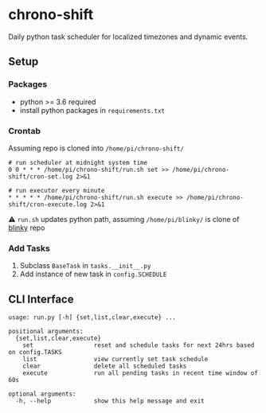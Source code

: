 # chrono-shift
Daily python task scheduler for localized timezones and dynamic events.


## Setup

### Packages
* python >= 3.6 required
* install python packages in `requirements.txt`

### Crontab
Assuming repo is cloned into `/home/pi/chrono-shift/`
```
# run scheduler at midnight system time
0 0 * * * /home/pi/chrono-shift/run.sh set >> /home/pi/chrono-shift/cron-set.log 2>&1

# run executor every minute
* * * * * /home/pi/chrono-shift/run.sh execute >> /home/pi/chrono-shift/cron-execute.log 2>&1
```
:warning: `run.sh` updates python path, assuming `/home/pi/blinky/` is clone of [blinky](https://github.com/pdumoulin/blinky) repo

### Add Tasks
1. Subclass `BaseTask` in `tasks.__init__.py`
2. Add instance of new task in `config.SCHEDULE`

## CLI Interface
```
usage: run.py [-h] {set,list,clear,execute} ...

positional arguments:
  {set,list,clear,execute}
    set                 reset and schedule tasks for next 24hrs based on config.TASKS
    list                view currently set task schedule
    clear               delete all scheduled tasks
    execute             run all pending tasks in recent time window of 60s

optional arguments:
  -h, --help            show this help message and exit
  ```
